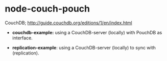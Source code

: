 # node-couch-pouch

CouchDB; http://guide.couchdb.org/editions/1/en/index.html

+ <strong>couchdb-example:</strong> using a CouchDB-server (locally) with PouchDB as interface.


+ <strong>replication-example</strong>: using a CouchDB-server (locally) to sync with (replication).


